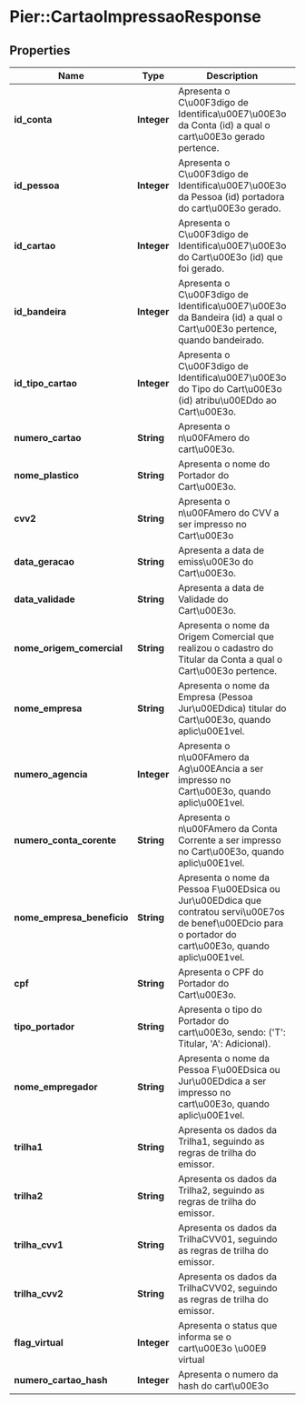 # Pier::CartaoImpressaoResponse

## Properties
Name | Type | Description | Notes
------------ | ------------- | ------------- | -------------
**id_conta** | **Integer** | Apresenta o C\u00F3digo de Identifica\u00E7\u00E3o da Conta (id) a qual o cart\u00E3o gerado pertence. | [optional] 
**id_pessoa** | **Integer** | Apresenta o C\u00F3digo de Identifica\u00E7\u00E3o da Pessoa (id) portadora do cart\u00E3o gerado. | [optional] 
**id_cartao** | **Integer** | Apresenta o C\u00F3digo de Identifica\u00E7\u00E3o do Cart\u00E3o (id) que foi gerado. | [optional] 
**id_bandeira** | **Integer** | Apresenta o C\u00F3digo de Identifica\u00E7\u00E3o da Bandeira (id) a qual o Cart\u00E3o pertence, quando bandeirado. | [optional] 
**id_tipo_cartao** | **Integer** | Apresenta o C\u00F3digo de Identifica\u00E7\u00E3o do Tipo do Cart\u00E3o (id) atribu\u00EDdo ao Cart\u00E3o. | [optional] 
**numero_cartao** | **String** | Apresenta o n\u00FAmero do cart\u00E3o. | [optional] 
**nome_plastico** | **String** | Apresenta o nome do Portador do Cart\u00E3o. | [optional] 
**cvv2** | **String** | Apresenta o n\u00FAmero do CVV a ser impresso no Cart\u00E3o | [optional] 
**data_geracao** | **String** | Apresenta a data de emiss\u00E3o do Cart\u00E3o. | [optional] 
**data_validade** | **String** | Apresenta a data de Validade do Cart\u00E3o. | [optional] 
**nome_origem_comercial** | **String** | Apresenta o nome da Origem Comercial que realizou o cadastro do Titular da Conta a qual o Cart\u00E3o pertence. | [optional] 
**nome_empresa** | **String** | Apresenta o nome da Empresa (Pessoa Jur\u00EDdica) titular do Cart\u00E3o, quando aplic\u00E1vel. | [optional] 
**numero_agencia** | **Integer** | Apresenta o n\u00FAmero da Ag\u00EAncia a ser impresso no Cart\u00E3o, quando aplic\u00E1vel. | [optional] 
**numero_conta_corente** | **String** | Apresenta o n\u00FAmero da Conta Corrente a ser impresso no Cart\u00E3o, quando aplic\u00E1vel. | [optional] 
**nome_empresa_beneficio** | **String** | Apresenta o nome da Pessoa F\u00EDsica ou Jur\u00EDdica que contratou servi\u00E7os de benef\u00EDcio para o portador do cart\u00E3o, quando aplic\u00E1vel. | [optional] 
**cpf** | **String** | Apresenta o CPF do Portador do Cart\u00E3o. | [optional] 
**tipo_portador** | **String** | Apresenta o tipo do Portador do cart\u00E3o, sendo: (&#39;T&#39;: Titular, &#39;A&#39;: Adicional). | [optional] 
**nome_empregador** | **String** | Apresenta o nome da Pessoa F\u00EDsica ou Jur\u00EDdica a ser impresso no cart\u00E3o, quando aplic\u00E1vel. | [optional] 
**trilha1** | **String** | Apresenta os dados da Trilha1, seguindo as regras de trilha do emissor. | [optional] 
**trilha2** | **String** | Apresenta os dados da Trilha2, seguindo as regras de trilha do emissor. | [optional] 
**trilha_cvv1** | **String** | Apresenta os dados da TrilhaCVV01, seguindo as regras de trilha do emissor. | [optional] 
**trilha_cvv2** | **String** | Apresenta os dados da TrilhaCVV02, seguindo as regras de trilha do emissor. | [optional] 
**flag_virtual** | **Integer** | Apresenta o status que informa se o cart\u00E3o \u00E9 virtual  | [optional] 
**numero_cartao_hash** | **Integer** | Apresenta o numero da hash do cart\u00E3o  | [optional] 


